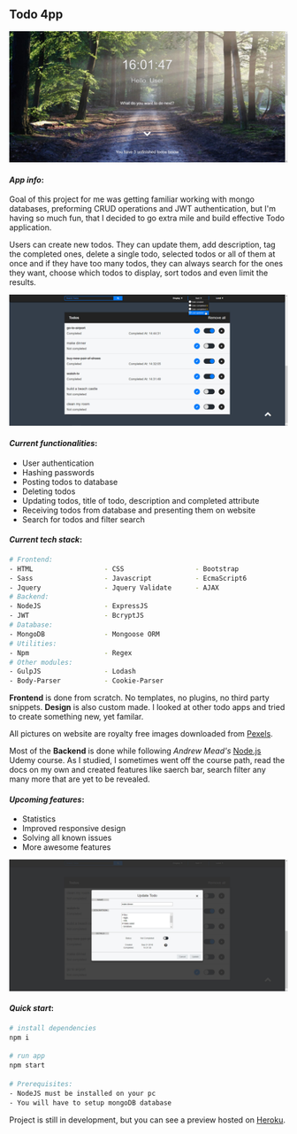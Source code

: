 ## **Todo 4pp**

![](Resources/img/readMeImg/home.jpg)

#### *App info*:

Goal of this project for me was getting familiar working with mongo databases, preforming CRUD operations and JWT authentication,
but I'm having so much fun, that I decided to go extra mile and build effective Todo application. 

Users can create new todos. They can update them, add description, tag the completed ones, delete a single todo, selected todos
or all of them at once and if they have too many todos, they can always search for the ones they want, choose which todos to display, sort todos and even limit the results.

![](Resources/img/readMeImg/todos.jpg)

#### *Current functionalities*:

* User authentication 
* Hashing passwords
* Posting todos to database
* Deleting todos
* Updating todos, title of todo, description and completed attribute
* Receiving todos from database and presenting them on website
* Search for todos and filter search

#### *Current tech stack*:

``` bash
# Frontend:
- HTML                  - CSS                  - Bootstrap
- Sass                  - Javascript           - EcmaScript6
- Jquery                - Jquery Validate      - AJAX
# Backend: 
- NodeJS                - ExpressJS
- JWT                   - BcryptJS 
# Database:
- MongoDB               - Mongoose ORM
# Utilities:
- Npm                   - Regex
# Other modules:         
- GulpJS                - Lodash
- Body-Parser           - Cookie-Parser
``` 

**Frontend** is done from scratch. No templates, no plugins, no third party snippets. 
**Design** is also custom made. I looked at other todo apps and tried to create something new, yet familar.

All pictures on website are royalty free images downloaded from [Pexels](https://www.pexels.com).

Most of the **Backend** is done while following *Andrew Mead's* [Node.js](https://www.udemy.com/the-complete-nodejs-developer-course-2/) Udemy course. 
As I studied, I sometimes went off the course path, read the docs on my own and created features like saerch bar, search filter any many more that are yet to be revealed.

#### *Upcoming features*:

* Statistics
* Improved responsive design
* Solving all known issues
* More awesome features

![](Resources/img/readMeImg/update.jpg)

#### *Quick start*:

``` bash
# install dependencies
npm i

# run app
npm start

# Prerequisites: 
- NodeJS must be installed on your pc
- You will have to setup mongoDB database
```

Project is still in development, but you can see a preview hosted on [Heroku](https://todo4pp.herokuapp.com/).
